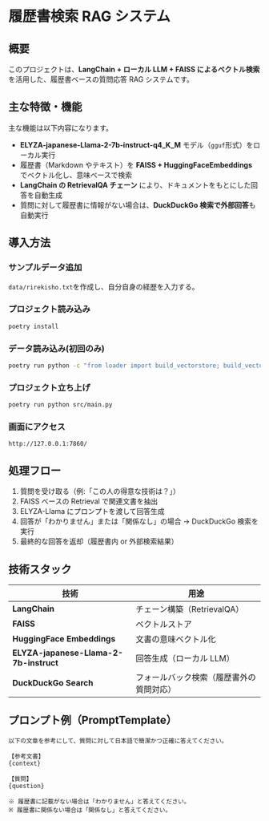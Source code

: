 # 履歴書検索 RAG システム

## 概要

このプロジェクトは、**LangChain + ローカル LLM + FAISS によるベクトル検索**を活用した、履歴書ベースの質問応答 RAG システムです。

## 主な特徴・機能

主な機能は以下内容になります。

- **ELYZA-japanese-Llama-2-7b-instruct-q4_K_M** モデル（`gguf`形式）をローカル実行
- 履歴書（Markdown やテキスト）を **FAISS + HuggingFaceEmbeddings** でベクトル化し、意味ベースで検索
- **LangChain の RetrievalQA チェーン** により、ドキュメントをもとにした回答を自動生成
- 質問に対して履歴書に情報がない場合は、**DuckDuckGo 検索で外部回答**も自動実行

## 導入方法

### サンプルデータ追加

`data/rirekisho.txt`を作成し、自分自身の経歴を入力する。

### プロジェクト読み込み

```bash
poetry install
```

### データ読み込み(初回のみ)

```bash
poetry run python -c "from loader import build_vectorstore; build_vectorstore('data/rirekisho.txt')"
```

### プロジェクト立ち上げ

```bash
poetry run python src/main.py
```

### 画面にアクセス

```
http://127.0.0.1:7860/
```

## 処理フロー

1. 質問を受け取る（例:「この人の得意な技術は？」）
2. FAISS ベースの Retrieval で関連文書を抽出
3. ELYZA-Llama にプロンプトを渡して回答生成
4. 回答が「わかりません」または「関係なし」の場合 → DuckDuckGo 検索を実行
5. 最終的な回答を返却（履歴書内 or 外部検索結果）

## 技術スタック

| 技術                                   | 用途                                     |
| -------------------------------------- | ---------------------------------------- |
| **LangChain**                          | チェーン構築（RetrievalQA）              |
| **FAISS**                              | ベクトルストア                           |
| **HuggingFace Embeddings**             | 文書の意味ベクトル化                     |
| **ELYZA-japanese-Llama-2-7b-instruct** | 回答生成（ローカル LLM）                 |
| **DuckDuckGo Search**                  | フォールバック検索（履歴書外の質問対応） |

## プロンプト例（PromptTemplate）

```text
以下の文章を参考にして、質問に対して日本語で簡潔かつ正確に答えてください。

【参考文書】
{context}

【質問】
{question}

※ 履歴書に記載がない場合は「わかりません」と答えてください。
※ 履歴書に関係ない場合は「関係なし」と答えてください。
```
